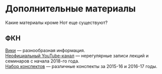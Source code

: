 # Дополнительные материалы
Какие материалы кроме Нот еще существуют?

## ФКН
[Вики](http://wiki.cs.hse.ru) &mdash; разнообразная информация.  
[Неофициальный YouTube-канал](https://www.youtube.com/user/kanareikaTv/) &mdash; нерегулярные записи лекций и семинаров с начала 2018-го года.  
[Набор конспектов](https://www.dropbox.com/sh/5lxaheg89isd6h9/AABifvMGLQPmLLzHOiqfaTOLa) &mdash; различные конспекты за 2015-16 и 2016-17 годы.

